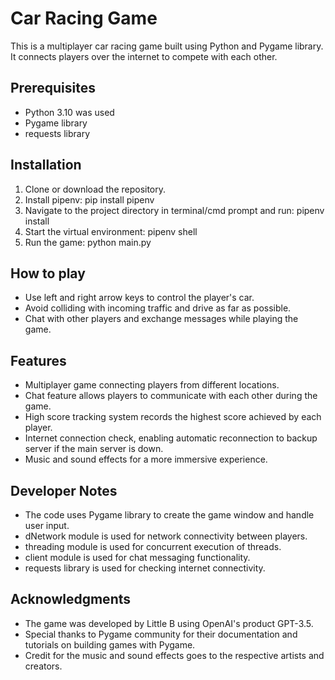 # Car Racing Game

 This is a multiplayer car racing game built using Python and Pygame library. It connects players over the internet to compete with each other.

## Prerequisites
* Python 3.10 was used
* Pygame library
* requests library

## Installation
1. Clone or download the repository.
2. Install pipenv: pip install pipenv
3. Navigate to the project directory in terminal/cmd prompt and run: pipenv install
4. Start the virtual environment: pipenv shell
5. Run the game: python main.py

## How to play
* Use left and right arrow keys to control the player's car.
* Avoid colliding with incoming traffic and drive as far as possible.
* Chat with other players and exchange messages while playing the game.

## Features
* Multiplayer game connecting players from different locations.
* Chat feature allows players to communicate with each other during the game.
* High score tracking system records the highest score achieved by each player.
* Internet connection check, enabling automatic reconnection to backup server if the main server is down.
* Music and sound effects for a more immersive experience.

## Developer Notes
* The code uses Pygame library to create the game window and handle user input.
* dNetwork module is used for network connectivity between players.
* threading module is used for concurrent execution of threads.
* client module is used for chat messaging functionality.
* requests library is used for checking internet connectivity.

## Acknowledgments
* The game was developed by Little B using OpenAI's product GPT-3.5.
* Special thanks to Pygame community for their documentation and tutorials on building games with Pygame.
* Credit for the music and sound effects goes to the respective artists and creators.
